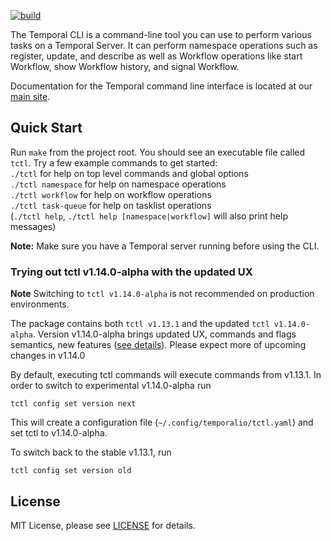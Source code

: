 [![build](https://github.com/temporalio/tctl/actions/workflows/test.yml/badge.svg)](https://github.com/temporalio/tctl/actions/workflows/test.yml)

The Temporal CLI is a command-line tool you can use to perform various tasks on a Temporal Server. It can perform namespace operations such as register, update, and describe as well as Workflow operations like start Workflow, show Workflow history, and signal Workflow.

Documentation for the Temporal command line interface is located at our [main site](https://docs.temporal.io/docs/system-tools/tctl).

## Quick Start
Run `make` from the project root. You should see an executable file called `tctl`. Try a few example commands to 
get started:   
`./tctl` for help on top level commands and global options   
`./tctl namespace` for help on namespace operations  
`./tctl workflow` for help on workflow operations  
`./tctl task-queue` for help on tasklist operations  
(`./tctl help`, `./tctl help [namespace|workflow]` will also print help messages)

**Note:** Make sure you have a Temporal server running before using the CLI.

### Trying out tctl v1.14.0-alpha with the updated UX

**Note** Switching to `tctl v1.14.0-alpha` is not recommended on production environments.

The package contains both `tctl v1.13.1` and the updated `tctl v1.14.0-alpha`. Version v1.14.0-alpha brings updated UX, commands and flags semantics, new features ([see details](https://github.com/temporalio/proposals/tree/master/cli)). Please expect more of upcoming changes in v1.14.0

By default, executing tctl commands will execute commands from v1.13.1. In order to switch to experimental v1.14.0-alpha run

```
tctl config set version next
```

This will create a configuration file (`~/.config/temporalio/tctl.yaml`) and set tctl to v1.14.0-alpha.

To switch back to the stable v1.13.1, run

```
tctl config set version old
```

## License

MIT License, please see [LICENSE](https://github.com/temporalio/tctl/blob/master/LICENSE) for details.
